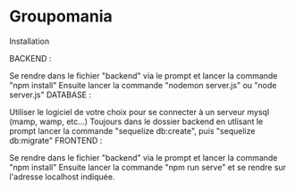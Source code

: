 # Groupomania

Installation

BACKEND :

Se rendre dans le fichier "backend" via le prompt et lancer la commande "npm install"
Ensuite lancer la commande "nodemon server.js" ou "node server.js"
DATABASE :

Utiliser le logiciel de votre choix pour se connecter à un serveur mysql (mamp, wamp, etc...)
Toujours dans le dossier backend en utlisant le prompt lancer la commande "sequelize db:create", puis "sequelize db:migrate"
FRONTEND :

Se rendre dans le fichier "backend" via le prompt et lancer la commande "npm install"
Ensuite lancer la commande "npm run serve" et se rendre sur l'adresse localhost indiquée.
